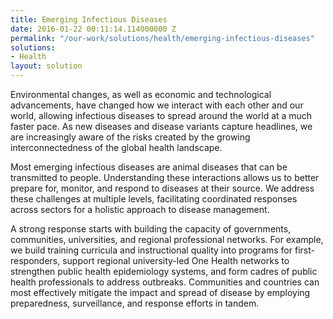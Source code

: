 ```yaml
---
title: Emerging Infectious Diseases
date: 2016-01-22 00:11:14.114000000 Z
permalink: "/our-work/solutions/health/emerging-infectious-diseases"
solutions:
- Health
layout: solution
---
```


Environmental changes, as well as economic and technological advancements, have changed how we interact with each other and our world, allowing infectious diseases to spread around the world at a much faster pace. As new diseases and disease variants capture headlines, we are increasingly aware of the risks created by the growing interconnectedness of the global health landscape.

Most emerging infectious diseases are animal diseases that can be transmitted to people. Understanding these interactions allows us to better prepare for, monitor, and respond to diseases at their source. We address these challenges at multiple levels, facilitating coordinated responses across sectors for a holistic approach to disease management.

A strong response starts with building the capacity of governments, communities, universities, and regional professional networks. For example, we build training curricula and instructional quality into programs for first-responders, support regional university-led One Health networks to strengthen public health epidemiology systems, and form cadres of public health professionals to address outbreaks. Communities and countries can most effectively mitigate the impact and spread of disease by employing preparedness, surveillance, and response efforts in tandem.
